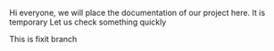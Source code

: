 Hi everyone, we will place the documentation of our project here.
It is temporary
Let us check something quickly

This is fixit branch

